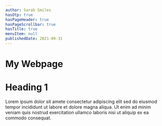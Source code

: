 ```yaml
---
author: Sarah Smiles
hasOtp: true
hasPageHeader: true
hasPageScrollbar: true
hasTitle: true
menuItem: null
publishedDate: 2021-09-31
---
```


# My Webpage

# Heading 1

Lorem ipsum dolor sit amete consectetur adipiscing elit sed do eiusmod tempor incididunt ut labore et dolore magna aliqua. Ut enim ad minim veniam quis nostrud exercitation ullamco laboris nisi ut aliquip ex ea commodo consequat.